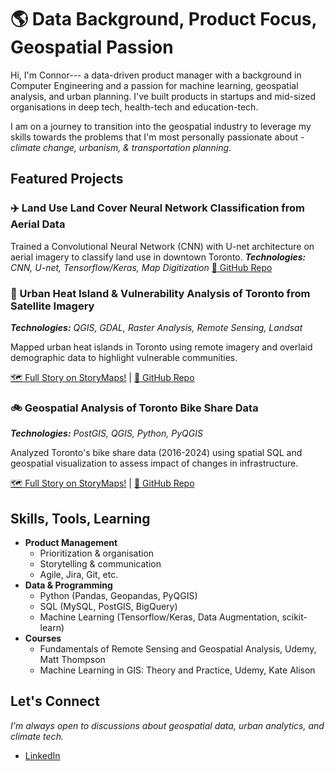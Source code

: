 # 🌎 Data Background, Product Focus, Geospatial Passion
Hi, I'm Connor--- a data-driven product manager with a background in Computer Engineering and a passion for machine learning, geospatial analysis, and urban planning. I've built products in startups and mid-sized organisations in deep tech, health-tech and education-tech. 

I am on a journey to transition into the geospatial industry to leverage my skills towards the problems that I'm most personally passionate about - *climate change, urbanism, & transportation planning*.

## Featured Projects
### ✈️ Land Use Land Cover Neural Network Classification from Aerial Data
Trained a Convolutional Neural Network (CNN) with U-net architecture on aerial imagery to classify land use in downtown Toronto.
***Technologies:** CNN, U-net, Tensorflow/Keras, Map Digitization*
[🔗 GitHub Repo](https://github.com/connorcrowe/to-lulc-aiml)

### 🌆 Urban Heat Island & Vulnerability Analysis of Toronto from Satellite Imagery
***Technologies:** QGIS, GDAL, Raster Analysis, Remote Sensing, Landsat*

Mapped urban heat islands in Toronto using remote imagery and overlaid demographic data to highlight vulnerable communities.

[🗺️ Full Story on StoryMaps!](https://storymaps.com/stories/ac363812a8e146f6b4d61aea3fd55a83) | [🔗 GitHub Repo](https://github.com/connorcrowe/to-urban-heat-island)

### 🚲 Geospatial Analysis of Toronto Bike Share Data
***Technologies:** PostGIS, QGIS, Python, PyQGIS*

Analyzed Toronto's bike share data (2016-2024) using spatial SQL and geospatial visualization to assess impact of changes in infrastructure.

[🗺️ Full Story on StoryMaps!](https://storymaps.com/stories/977d7a48e8104952b3843b25ddda4ec3) | [🔗 GitHub Repo](https://github.com/connorcrowe/to-bike-analysis)

## Skills, Tools, Learning
- **Product Management**
    - Prioritization & organisation
    - Storytelling & communication
    - Agile, Jira, Git, etc.
- **Data & Programming**
    - Python (Pandas, Geopandas, PyQGIS)
    - SQL (MySQL, PostGIS, BigQuery)
    - Machine Learning (Tensorflow/Keras, Data Augmentation, scikit-learn)
- **Courses**
    - Fundamentals of Remote Sensing and Geospatial Analysis, Udemy, Matt Thompson
    - Machine Learning in GIS: Theory and Practice, Udemy, Kate Alison

## Let's Connect
*I'm always open to discussions about geospatial data, urban analytics, and climate tech.*  
- [LinkedIn](https://www.linkedin.com/in/connorthecrowe/)

<!--### What I'm Reading
- **Geospatial & Urban Planning:** *The Death and Life of Great American Cities* by Jane Jacobs, *Confessions of a Recovering Engineer* by Charles Marohn
- **Product Management:** *Inspired* by Marty Cagan, *Empowered* by Marty Cagan, *Disciplined Entrepreneurship* by Bill Aulet -->